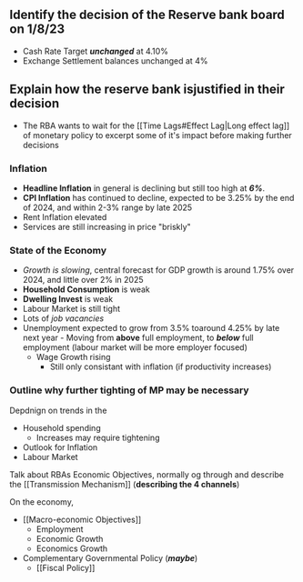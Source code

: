 ## **Identify** the decision of the Reserve bank board on 1/8/23
- Cash Rate Target ***unchanged*** at 4.10%
- Exchange Settlement balances unchanged at 4%
## **Explain** how the reserve bank isjustified in their decision
- The RBA wants to wait for the [[Time Lags#Effect Lag|Long effect lag]] of monetary policy to excerpt some of it's impact before making further decisions

### Inflation
- **Headline Inflation** in general is declining but still too high at ***6%***.
- **CPI Inflation** has continued to decline, expected to be 3.25% by the end of 2024, and within 2-3% range by late 2025
- Rent Inflation elevated
- Services are still increasing in price "briskly"
### State of the Economy
- *Growth is slowing*, central forecast for GDP growth is around 1.75% over 2024, and little over 2% in 2025
- **Household Consumption** is weak
- **Dwelling Invest** is weak
- Labour Market is still tight
- Lots of *job vacancies*
- Unemployment expected to grow from 3.5% toaround 4.25% by late next year
		- Moving from **above** full employment, to ***below*** full employment (labour market will be more employer focused)
	- Wage Growth rising
		- Still only consistant with inflation (if productivity increases)
### **Outline** why further tighting of MP may be necessary
Depdnign on trends in the
- Household spending 
	- Increases may require tightening
- Outlook for Inflation
- Labour Market



Talk about RBAs Economic Objectives, normally og through and describe the [[Transmission Mechanism]] (**describing the 4 channels**)

On the economy,
- [[Macro-economic Objectives]]
	- Employment
	- Economic Growth
	- Economics Growth
- Complementary Governmental Policy (***maybe***)
	- [[Fiscal Policy]]
